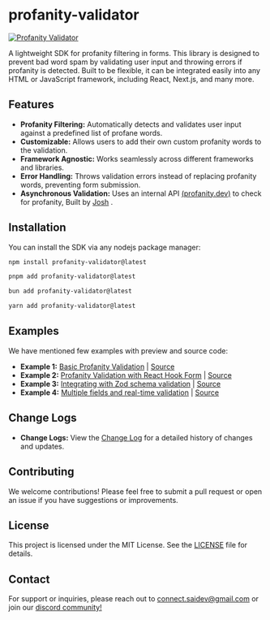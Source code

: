 # profanity-validator

[![Profanity Validator](https://i.imgur.com/KCJmPOa.png)](https://www.youtube.com/watch?v=WVCBLilL0mQ) <!-- Replace with actual image path and YouTube video link -->

A lightweight SDK for profanity filtering in forms. This library is designed to prevent bad word spam by validating user input and throwing errors if profanity is detected. Built to be flexible, it can be integrated easily into any HTML or JavaScript framework, including React, Next.js, and many more.

## Features

- **Profanity Filtering:** Automatically detects and validates user input against a predefined list of profane words.
- **Customizable:** Allows users to add their own custom profanity words to the validation.
- **Framework Agnostic:** Works seamlessly across different frameworks and libraries.
- **Error Handling:** Throws validation errors instead of replacing profanity words, preventing form submission.
- **Asynchronous Validation:** Uses an internal API [(profanity.dev)](https://www.profanity.dev/) to check for profanity, Built by [Josh](https://github.com/joschan21) .

## Installation

You can install the SDK via any nodejs package manager:

```bash
npm install profanity-validator@latest
```

```bash
pnpm add profanity-validator@latest
```

```bash
bun add profanity-validator@latest
```

```bash
yarn add profanity-validator@latest
```

## Examples 

We have mentioned few examples with preview and source code:

- **Example 1:** [ Basic Profanity Validation](https://profanity.devwtf.in/examples#basic-example) | [Source](https://github.com/SkidGod4444/profanity-validator/blob/main/www/components/custom/examples/example1.tsx)
- **Example 2:** [Profanity Validation with React Hook Form](https://profanity.devwtf.in/examples/#react-hook-form-example) | [Source](https://github.com/SkidGod4444/profanity-validator/blob/main/www/components/custom/examples/example2.tsx)
- **Example 3:** [Integrating with Zod schema validation](https://profanity.devwtf.in/examples/#zod-schema-example) | [Source](https://github.com/SkidGod4444/profanity-validator/blob/main/www/components/custom/examples/example3.tsx)
- **Example 4:** [Multiple fields and real-time validation](https://profanity.devwtf.in/examples/#real-time-validation-example) | [Source](https://github.com/SkidGod4444/profanity-validator/blob/main/www/components/custom/examples/example4.tsx)

## Change Logs

- **Change Logs:** View the [Change Log](https://github.com/SkidGod4444/profanity-validator/blob/main/CHANGELOG.md) for a detailed history of changes and updates.

## Contributing

We welcome contributions! Please feel free to submit a pull request or open an issue if you have suggestions or improvements.

## License

This project is licensed under the MIT License. See the [LICENSE](https://github.com/SkidGod4444/profanity-validator?tab=MIT-1-ov-file) file for details.

## Contact 

For support or inquiries, please reach out to [connect.saidev@gmail.com](https://dub.sh/saidev-twitter) or join our [discord community!](https://l.devwtf.in/discord)